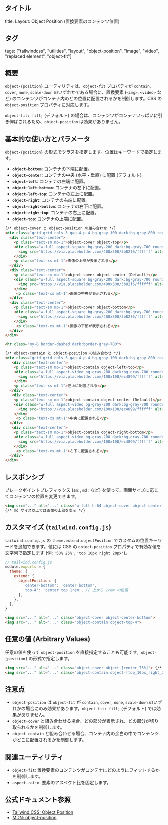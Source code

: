 ## タイトル
title: Layout: Object Position (置換要素のコンテンツ位置)

## タグ
tags: ["tailwindcss", "utilities", "layout", "object-position", "image", "video", "replaced element", "object-fit"]

## 概要
`object-{position}` ユーティリティは、`object-fit` プロパティが `contain`, `cover`, `none`, `scale-down` のいずれかである場合に、置換要素 (`<img>`, `<video>` など) のコンテンツがコンテナ内のどの位置に配置されるかを制御します。CSS の `object-position` プロパティに対応します。

`object-fit: fill;` (デフォルト) の場合は、コンテンツがコンテナいっぱいに引き伸ばされるため、`object-position` は効果がありません。

## 基本的な使い方とパラメータ

`object-{position}` の形式でクラスを指定します。位置はキーワードで指定します。

*   **`object-bottom`**: コンテナの下端に配置。
*   **`object-center`**: コンテナの中央 (水平・垂直) に配置 (デフォルト)。
*   **`object-left`**: コンテナの左端に配置。
*   **`object-left-bottom`**: コンテナの左下に配置。
*   **`object-left-top`**: コンテナの左上に配置。
*   **`object-right`**: コンテナの右端に配置。
*   **`object-right-bottom`**: コンテナの右下に配置。
*   **`object-right-top`**: コンテナの右上に配置。
*   **`object-top`**: コンテナの上端に配置。

```html
{/* object-cover と object-position の組み合わせ */}
<div class="grid grid-cols-3 gap-4 p-4 bg-gray-100 dark:bg-gray-800 rounded">
  <div class="text-center">
    <p class="text-sm mb-1">object-cover object-top</p>
    <div class="w-full aspect-square bg-gray-200 dark:bg-gray-700 rounded overflow-hidden">
      <img src="https://via.placeholder.com/400x300/3b82f6/ffffff" alt="Cover Top" class="w-full h-full object-cover object-top">
    </div>
    <p class="text-xs mt-1">画像の上部が表示される</p>
  </div>
  <div class="text-center">
    <p class="text-sm mb-1">object-cover object-center (Default)</p>
    <div class="w-full aspect-square bg-gray-200 dark:bg-gray-700 rounded overflow-hidden">
      <img src="https://via.placeholder.com/400x300/3b82f6/ffffff" alt="Cover Center" class="w-full h-full object-cover object-center">
    </div>
     <p class="text-xs mt-1">画像の中央が表示される</p>
  </div>
  <div class="text-center">
    <p class="text-sm mb-1">object-cover object-bottom</p>
    <div class="w-full aspect-square bg-gray-200 dark:bg-gray-700 rounded overflow-hidden">
      <img src="https://via.placeholder.com/400x300/3b82f6/ffffff" alt="Cover Bottom" class="w-full h-full object-cover object-bottom">
    </div>
     <p class="text-xs mt-1">画像の下部が表示される</p>
  </div>
</div>

<hr class="my-8 border-dashed dark:border-gray-700">

{/* object-contain と object-position の組み合わせ */}
<div class="grid grid-cols-3 gap-4 p-4 bg-gray-100 dark:bg-gray-800 rounded">
   <div class="text-center">
    <p class="text-sm mb-1">object-contain object-left-top</p>
    <div class="w-full aspect-video bg-gray-200 dark:bg-gray-700 rounded overflow-hidden">
      <img src="https://via.placeholder.com/100x100/ec4899/ffffff" alt="Contain Left Top" class="w-full h-full object-contain object-left-top">
    </div>
    <p class="text-xs mt-1">左上に配置される</p>
  </div>
   <div class="text-center">
    <p class="text-sm mb-1">object-contain object-center (Default)</p>
    <div class="w-full aspect-video bg-gray-200 dark:bg-gray-700 rounded overflow-hidden">
      <img src="https://via.placeholder.com/100x100/ec4899/ffffff" alt="Contain Center" class="w-full h-full object-contain object-center">
    </div>
     <p class="text-xs mt-1">中央に配置される</p>
  </div>
   <div class="text-center">
    <p class="text-sm mb-1">object-contain object-right-bottom</p>
    <div class="w-full aspect-video bg-gray-200 dark:bg-gray-700 rounded overflow-hidden">
      <img src="https://via.placeholder.com/100x100/ec4899/ffffff" alt="Contain Right Bottom" class="w-full h-full object-contain object-right-bottom">
    </div>
     <p class="text-xs mt-1">右下に配置される</p>
  </div>
</div>
```

## レスポンシブ

ブレークポイントプレフィックス (`sm:`, `md:` など) を使って、画面サイズに応じてコンテンツの位置を変更できます。

```html
<img src="..." alt="..." class="w-full h-64 object-cover object-center md:object-top">
{/* md サイズ以上では画像の上部を表示 */}
```

## カスタマイズ (`tailwind.config.js`)

`tailwind.config.js` の `theme.extend.objectPosition` でカスタムの位置キーワードを追加できます。値には CSS の `object-position` プロパティで有効な値を文字列で指定します (例: `'50% 25%'`, `'top 10px right 20px'`)。

```javascript
// tailwind.config.js
module.exports = {
  theme: {
    extend: {
      objectPosition: {
        'center-bottom': 'center bottom',
        'top-4': 'center top 1rem', // 上から 1rem の位置
      },
    },
  },
}
```

```html
<img src="..." alt="..." class="object-cover object-center-bottom">
<img src="..." alt="..." class="object-contain object-top-4">
```

## 任意の値 (Arbitrary Values)

任意の値を使って `object-position` を直接指定することも可能です。`object-[position]` の形式で指定します。

```html
<img src="..." alt="..." class="object-cover object-[center_75%]"> {/* 垂直方向 75% の位置 */}
<img src="..." alt="..." class="object-contain object-[top_10px_right_20px]"> {/* 上から 10px, 右から 20px */}
```

## 注意点

*   `object-position` は `object-fit` が `contain`, `cover`, `none`, `scale-down` のいずれかの場合にのみ効果があります。`object-fit: fill;` (デフォルト) では効果がありません。
*   `object-cover` と組み合わせる場合、どの部分が表示され、どの部分が切り取られるかを制御します。
*   `object-contain` と組み合わせる場合、コンテナ内の余白の中でコンテンツがどこに配置されるかを制御します。

## 関連ユーティリティ

*   `object-fit`: 置換要素のコンテンツがコンテナにどのようにフィットするかを制御します。
*   `aspect-ratio`: 要素のアスペクト比を固定します。

## 公式ドキュメント参照
*   [Tailwind CSS: Object Position](https://tailwindcss.com/docs/object-position)
*   [MDN: object-position](https://developer.mozilla.org/en-US/docs/Web/CSS/object-position)